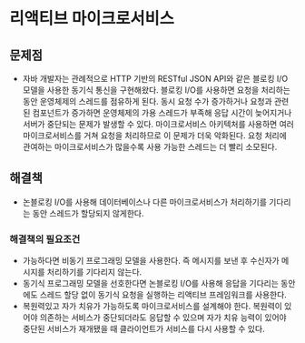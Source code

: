 # 리액티브 마이크로서비스
## 문제점
- 자바 개발자는 관례적으로 HTTP 기반의 RESTful JSON API와 같은 블로킹 I/O 모델을 사용한 동기식 통신을 구현해왔다. 블로킹 I/O를 사용하면 요청을 처리하는 동안 운영체제의 스레드를 점유하게 된다. 동시 요청 수가 증가하거나 요청과 관련된 컴포넌트가 증가하면 운영체제의 가용 스레드가 부족해 응답 시간이 늦어지거나 서버가 중단되는 문제가 발생할 수 있다. 마이크로서비스 아키텍처를 사용하면 여러 마이크로서비스를 거쳐 요청을 처리하므로 이 문제가 더욱 악화된다. 요청 처리에 관여하는 마이크로서비스가 많을수록 사용 가능한 스레드는 더 빨리 소모된다.
## 해결책
- 논블로킹 I/O를 사용해 데이터베이스나 다른 마이크로서비스가 처리하기를 기다리는 동안 스레드가 할당되지 않게한다.
### 해결책의 필요조건
- 가능하다면 비동기 프로그래밍 모델을 사용한다. 즉 메시지를 보낸 후 수신자가 메시지를 처리하기를 기다리지 않는다.
- 동기식 프로그래밍 모델을 선호한다면 논블로킹 I/O를 사용해 응답을 기다리는 동안에도 스레드 할당 없이 동기식 요청을 실행하는 리액티브 프레임워크를 사용한다.
- 복원력있고 자가 치유가 가능하도록 마이크로서비스를 설계해야 한다. 복원력이 있어야 의존하는 서비스가 중단되더라도 응답할 수 있으며 자가 치유 능력이 있어야 중단된 서비스가 재개됐을 때 클라이언트가 서비스를 다시 사용할 수 있다.